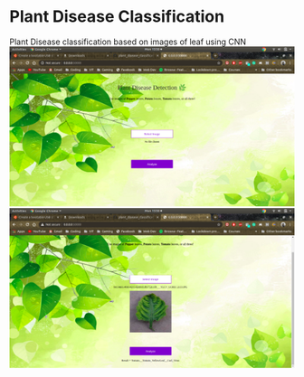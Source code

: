 # Plant Disease Classification
Plant Disease classification based on images of leaf using CNN<br>
![Home](https://github.com/rupeish/plant_disease_classification/blob/master/demo/Screenshot%20from%202020-05-25%2015-50-59.png)
<br>
![Home](https://github.com/rupeish/plant_disease_classification/blob/master/demo/Screenshot%20from%202020-05-25%2015-50-39.png)
<br>
